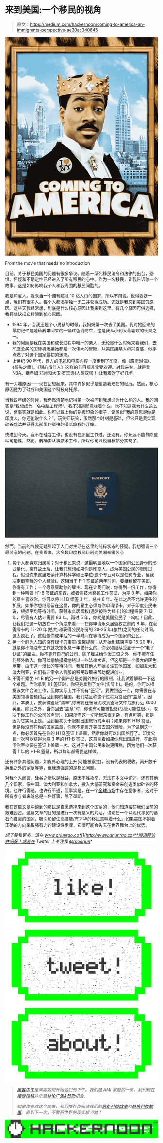 # 来到美国:一个移民的视角

> 原文：<https://medium.com/hackernoon/coming-to-america-an-immigrants-perspective-ae30ac340645>

![](img/ed41dfee0d814528a35e4314193ed116.png)

From the movie that needs no introduction

目前，关于移民美国的问题有很多争议。随着一系列移民法令和法律的出台，恐惧、怀疑和不确定性已经进入了所有移民的心中。作为一名移民，让我告诉你一个故事，这是如何影响我个人和我周围的移民同胞的。

我是印度人。我来自一个拥有超过 10 亿人口的国家，所以不用说，说得委婉一点，我们有很多人。每个人都渴望独一无二并获得成功。这就是我来到美国的原因。这些天我经常想，到底是什么核心原因让我来到这里。有几个原因可供选择，我将很快把它精简到核心原因。

*   1994 年，当我还是个小男孩的时候，我妈妈第一次去了美国。我对她回来的最初记忆是她给我带回来的一辆红色消防车，这是我从小到大最喜欢的玩具之一。
*   我的阿姨是我在美国和成长过程中唯一的亲人，无论她什么时候来看我们，去印度孟买的国际机场接她都是一次伟大的冒险。从美国接某人的兴奋感，似乎点燃了对这个国家最初的迷恋。
*   上世纪 90 年代，西方的电视和电影内容一度传到了印度。像《霹雳游侠》、《街头之鹰》、《甜心俏佳人》这样的节目都非常受欢迎。对我来说，就是看 NBA。继蒂姆·邓肯和大卫·罗宾逊(人类双塔！)让我着迷了好几年。

有一大堆原因——现在回想起来，其中许多似乎是塑造我现在的经历。然而，核心原因是为了硅谷和美国这个科技乌托邦。

当我四年级的时候，我仍然清楚地记得第一次被问到我想成为什么样的人。我的回答是“我想成为一名电脑工程师”。我不知道那意味着什么，也不知道我为什么这么说，但事实就是如此。你可以戴上你的刻板印象的帽子，说类似“我的意思是你是印度人，你还能说什么？”。玩笑归玩笑，虽然那个时刻是基础，但它只是我实现硅谷想法并获得去那里的资格的漫长旅程的开始。

快进到今天。我不在硅谷工作，也没有在那里工作过。还没有。你永远不能排除这种可能性。然而，我确实从事技术工作，所以你可以说目标部分实现了。

![](img/bc3907c02501865f6775091bc5e35ca9.png)

然而，当前的气候无疑引起了人们对生活在这里的纯粹状态的怀疑。我想强调三个最关心的问题，在我看来，大多数印度移民目前对美国都很关心

1.  每个人都喜欢归属感；对于移民来说，这最明显地以一个国家的公民身份的形式量化。离开故土后，让我们想想如果你是印度人，成为美国公民的艰难过程。假设你来这里攻读计算机科学硕士学位(这个专业可以是任何专业，但我决定借鉴我的个人经验)。这相当于 F-1 签证的两年时间。要继续留在美国，你得有工作；一个愿意资助你的雇主。现在让我们说，你得到一份工作，你得到一种叫做 H1-B 签证的东西，或者高技术移民工作签证，为期 3 年。如果你的雇主喜欢你，你可以将 H1 B 续签 3 年，总共 6 年。在此之后不允许更多的扩展。如果你想继续留在这里，你的雇主必须为你申请绿卡。对于印度公民来说，根据平均等待时间，获得永久居留权(通常被称为绿卡)的过程需要 7-12 年，尽管有人估计需要 83 年。再过 5 年，你就是美国公民了！呜哇！因此，让我们把这一切放在一个角度来看——在你申请永久居留权之前的 8 年，在获得绿卡的 15-20 年(总共)和获得公民身份的 20-25 年(总共)之间的任何时间。这太疯狂了。这就像你成年后的一半时间在等待成为一个国家的公民。
2.  另一个鲜为人知的没有绿卡的事实(温馨提醒；从开始到结束需要 15-20 年)，就是你不能没有工作就决定休息一年或什么的。你必须继续受雇于一个“电子认证”的雇主。你不能开自己的公司，除了雇主给你发工资之外，你不能有任何额外收入。你可以偷偷摸摸地绕过一些法律术语，但这都是一个很大的灰色地带。由于这一漫长的等待时间，我和其他人开始关注其他国家，如加拿大和澳大利亚，它们有非常令人信服的移民政策来帮助促进创业。
3.  不得不乘坐 H1 B 的另一个副产品是对国外旅行的限制。让我试着解释一下这个难题。当你拿到 H1 签证时，你只是拿到了文件(实际上)。是的，你可以根据该文件合法工作，但你实际上并不拥有“签证”。要做到这一点，你需要在与美国领事馆预约后回到你的祖国。我们姑且称这个过程为签证的“盖章”。因此，本质上，要获得签证“盖章”,你需要在被证明收到签证文件后旅行近 8000 英里。除此之外，当你回去“盖章”时，你也有可能被拒签(尽管可能性很小，取决于你工作的公司的声誉)。如果所有这一切听起来很复杂，有点可笑，那是因为它实际上是。回到最初关于限制出国旅行的声明；如果你有 H1B 签证，但是你没有在你的国家盖章，你就不能离开美国去国外冒险。为了做到这一点，你必须首先在你的 H1 B 签证上盖章，然后你就可以出国旅行了。印度公民一次可以获得为期 3 年的 H1-B 签证，这意味着如果你想出国旅行，在此期间你至少要在签证上盖章一次。这对于中国公民来说更糟糕，因为他们一次获得 1 年的 H1-B 签证，所以每年都需要这样做。

还有许多其他问题，如仇外心理的上升(可能被察觉)，没有代表的税收，离开数千英里之外的家庭等等，但我想强调的是移民问题。

对我个人而言，硅谷之所以是硅谷，原因不胜枚举，无法在本文中详述。还有其他几个国家，像中国、澳大利亚和加拿大，投入大量研究和资金来创造类似硅谷的环境。也许行得通，也许行不通，但事实是，在一个[全球市场](https://hackernoon.com/tagged/global-market)中存在竞争者，这对于所有参与者来说总是一件好事，除了垄断。

我在这篇文章中谈到的移民是自愿选择来到这个国家的，他们知道摆在我们面前的艰难困苦。这篇文章的目的是进行一次有意义的对话，讨论在一个以现代移民的基石而自豪的国家，吸引和留住高技能/有才华的移民意味着什么。如果美国不朝着正确的方向采取强有力的建设性步骤，它很可能会失去在世界舞台上的优势。

*想了解我更多，请在 www.arjunrao.co*[](http://www.arjunrao.co)**顺道拜访并问好！或者在 Twitter 上关注我* [*@raoarjun*](https://twitter.com/raoarjun)*

*[![](img/50ef4044ecd4e250b5d50f368b775d38.png)](http://bit.ly/HackernoonFB)**[![](img/979d9a46439d5aebbdcdca574e21dc81.png)](https://goo.gl/k7XYbx)**[![](img/2930ba6bd2c12218fdbbf7e02c8746ff.png)](https://goo.gl/4ofytp)*

> *[黑客中午](http://bit.ly/Hackernoon)是黑客如何开始他们的下午。我们是 AMI 家庭的一员。我们现在[接受投稿](http://bit.ly/hackernoonsubmission)并乐意[讨论广告&赞助](mailto:partners@amipublications.com)机会。*
> 
> *如果你喜欢这个故事，我们推荐你阅读我们的[最新科技故事](http://bit.ly/hackernoonlatestt)和[趋势科技故事](https://hackernoon.com/trending)。直到下一次，不要把世界的现实想当然！*

*![](img/be0ca55ba73a573dce11effb2ee80d56.png)*